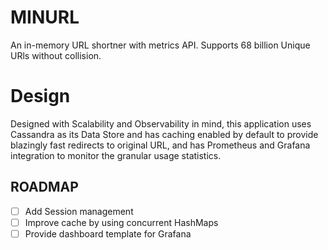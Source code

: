 # MINURL
An in-memory URL shortner with metrics API. Supports 68 billion Unique URls without collision.

# Design
Designed with Scalability and Observability in mind, this application uses Cassandra as its Data Store and has caching enabled by default
to provide blazingly fast redirects to original URL, and has Prometheus and Grafana integration to monitor the granular usage statistics.

## ROADMAP
- [ ] Add Session management
- [ ] Improve cache by using concurrent HashMaps
- [ ] Provide dashboard template for Grafana

